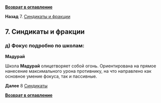 **[Возврат в оглавление](index.md)**

**Назад** 7. [Синдикаты и фракции](07_d.md)

## 7. Синдикаты и фракции

### **д) Фокус подробно по школам:**


**Мадурай**

Школа **Мадурай** олицетворяет собой огонь. Ориентирована на прямое нанесение максимального урона противнику, на что направлено как основное умение фокуса, так и пассивные.




    
**Далее** 8 [Синдикаты](08.md)

**[Возврат в оглавление](index.md)**



